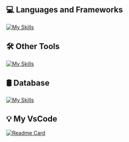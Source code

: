 
## 💻 Languages ​​and Frameworks
[![My Skills](https://skillicons.dev/icons?i=cs,java,go,python,dotnet,spring,django,react&theme=dark)](https://skillicons.dev)

## 🛠️ Other Tools
[![My Skills](https://skillicons.dev/icons?i=kafka,postman,django,react&theme=dark)](https://skillicons.dev)

## 🛢 Database
[![My Skills](https://skillicons.dev/icons?i=mysql,sqlite,mongodb,postgres&theme=dark)](https://skillicons.dev)

## 💡 My VsCode
[![Readme Card](https://github-readme-stats.vercel.app/api/pin/?username=Luizhnrs&repo=VisualStudioCode-Customization)](https://github.com/Luizhnrs/VisualStudioCode-Customization)




